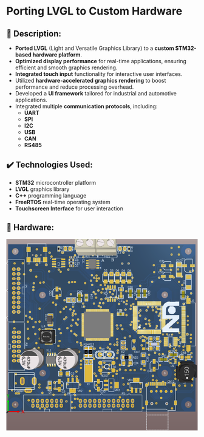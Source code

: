 # Porting LVGL to Custom Hardware

## 📌 Description:
- **Ported LVGL** (Light and Versatile Graphics Library) to a **custom STM32-based hardware platform**.
- **Optimized display performance** for real-time applications, ensuring efficient and smooth graphics rendering.
- **Integrated touch input** functionality for interactive user interfaces.
- Utilized **hardware-accelerated graphics rendering** to boost performance and reduce processing overhead.
- Developed a **UI framework** tailored for industrial and automotive applications.
- Integrated multiple **communication protocols**, including:
  - **UART**  
  - **SPI**  
  - **I2C**  
  - **USB**  
  - **CAN**  
  - **RS485**

## ✔️ Technologies Used:
- **STM32** microcontroller platform
- **LVGL** graphics library
- **C++** programming language
- **FreeRTOS** real-time operating system
- **Touchscreen Interface** for user interaction
## 📌 Hardware:
![LVGL Demo](HARDWARE/Untitled.png)
